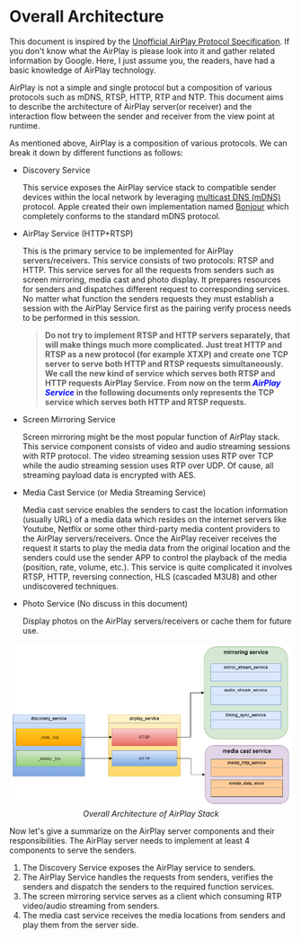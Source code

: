 # Overall Architecture

This document is inspired by the [Unofficial AirPlay Protocol Specification](https://nto.github.io/AirPlay.html#introduction). If you don't know what the AirPlay is please look into it and gather related information by Google. Here, I just assume you, the readers, have had a basic knowledge of AirPlay technology. 

AirPlay is not a simple and single protocol but a composition of various protocols such as mDNS, RTSP, HTTP, RTP and NTP. This document aims to describe the architecture of AirPlay server(or receiver) and the interaction flow between the sender and receiver from the view point at runtime.

As mentioned above, AirPlay is a composition of various protocols. We can break it down by different functions as follows:

- Discovery Service
  
  This service exposes the AirPlay service stack to compatible sender devices within the local network by leveraging [multicast DNS (mDNS)](https://en.wikipedia.org/wiki/Multicast_DNS) protocol. Apple created their own implementation named [Bonjour](https://developer.apple.com/bonjour/) which completely conforms to the standard mDNS protocol.

- AirPlay Service (HTTP+RTSP)
  
  This is the primary service to be implemented for AirPlay servers/receivers. This service consists of two protocols: RTSP and HTTP. This service serves for all the requests from senders such as screen mirroring, media cast and photo display. It prepares resources for senders and dispatches different request to corresponding services. No matter what function the senders requests they must establish a session with the AirPlay Service first as the pairing verify process needs to be performed in this session. 
  > **Do not try to implement RTSP and HTTP servers separately, that will make things much more complicated. Just treat HTTP and RTSP as a new protocol (for example XTXP) and create one TCP server to serve both HTTP and RTSP requests simultaneously. We call the new kind of service which serves both RTSP and HTTP requests AirPlay Service. From now on the term <span style="color:blue">*AirPlay Service*</span> in the following documents only represents the TCP service which serves both HTTP and RTSP requests.**

- Screen Mirroring Service
  
  Screen mirroring might be the most popular function of AirPlay stack. This service component consists of video and audio streaming sessions with RTP protocol. The video streaming session uses RTP over TCP while the audio streaming session uses RTP over UDP. Of cause, all streaming payload data is encrypted with AES.

- Media Cast Service (or Media Streaming Service)
  
  Media cast service enables the senders to cast the location information (usually URL) of a media data which resides on the internet servers like Youtube, Netflix or some other third-party media content providers to the AirPlay servers/receivers. Once the AirPlay receiver receives the request it starts to play the media data from the original location and the senders could use the sender APP to control the playback of the media (position, rate, volume, etc.). This service is quite complicated it involves RTSP, HTTP, reversing connection, HLS (cascaded M3U8) and other undiscovered techniques.

- Photo Service (No discuss in this document)
  
  Display photos on the AirPlay servers/receivers or cache them for future use.


<center>
<a href="images/components.png"><img src="images/components.png" alt></a>
<br/>
<em>Overall Architecture of AirPlay Stack</em>
</center>

Now let's give a summarize on the AirPlay server components and their responsibilities. The AirPlay server needs to implement at least 4 components to serve the senders.

1. The Discovery Service exposes the AirPlay service to senders. 
2. The AirPlay Service handles the requests from senders, verifies the senders and dispatch the senders to the required function services.
3. The screen mirroring service serves as a client which consuming RTP video/audio streaming from senders.
4. The media cast service receives the media locations from senders and play them from the server side.